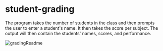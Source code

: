 # student-grading

The program takes the number of students in the class
and then prompts the user to enter a student's name. 
It then takes the score per subject. The output will 
then contain the students' names, scores, and performance.


![gradingReadme](https://github.com/ericomondi/student-grading/assets/139236060/07de73f7-7fd9-47bf-9deb-09523288fce6)

